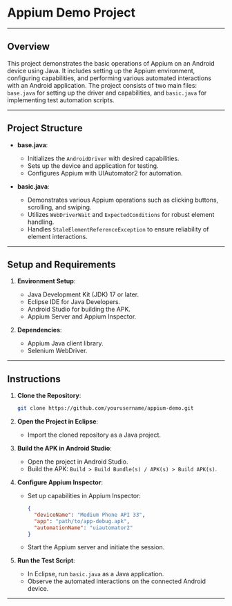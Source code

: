 # **Appium Demo Project**

---

## **Overview**

This project demonstrates the basic operations of Appium on an Android device using Java. It includes setting up the Appium environment, configuring capabilities, and performing various automated interactions with an Android application. The project consists of two main files: `base.java` for setting up the driver and capabilities, and `basic.java` for implementing test automation scripts.

---

## **Project Structure**

- **base.java**: 
  - Initializes the `AndroidDriver` with desired capabilities.
  - Sets up the device and application for testing.
  - Configures Appium with UIAutomator2 for automation.

- **basic.java**:
  - Demonstrates various Appium operations such as clicking buttons, scrolling, and swiping.
  - Utilizes `WebDriverWait` and `ExpectedConditions` for robust element handling.
  - Handles `StaleElementReferenceException` to ensure reliability of element interactions.

---

## **Setup and Requirements**

1. **Environment Setup**:
   - Java Development Kit (JDK) 17 or later.
   - Eclipse IDE for Java Developers.
   - Android Studio for building the APK.
   - Appium Server and Appium Inspector.

2. **Dependencies**:
   - Appium Java client library.
   - Selenium WebDriver.

---

## **Instructions**

1. **Clone the Repository**:
   ```bash
   git clone https://github.com/yourusername/appium-demo.git
   ```

2. **Open the Project in Eclipse**:
   - Import the cloned repository as a Java project.

3. **Build the APK in Android Studio**:
   - Open the project in Android Studio.
   - Build the APK: `Build > Build Bundle(s) / APK(s) > Build APK(s)`.

4. **Configure Appium Inspector**:
   - Set up capabilities in Appium Inspector:
     ```json
     {
       "deviceName": "Medium Phone API 33",
       "app": "path/to/app-debug.apk",
       "automationName": "uiautomator2"
     }
     ```
   - Start the Appium server and initiate the session.

5. **Run the Test Script**:
   - In Eclipse, run `basic.java` as a Java application.
   - Observe the automated interactions on the connected Android device.

---
